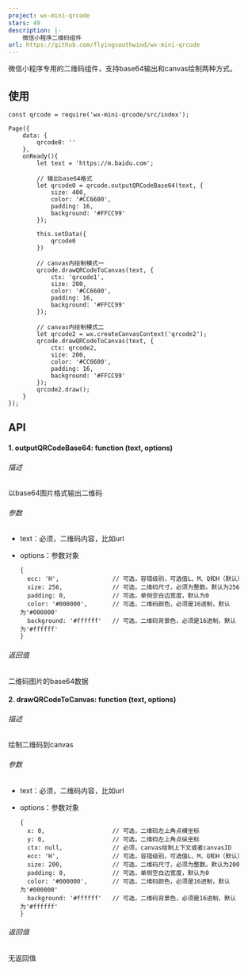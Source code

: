 ```yaml
---
project: wx-mini-qrcode
stars: 49
description: |-
    微信小程序二维码组件
url: https://github.com/flyingsouthwind/wx-mini-qrcode
---
```


微信小程序专用的二维码组件，支持base64输出和canvas绘制两种方式。

## 使用

```
const qrcode = require('wx-mini-qrcode/src/index');

Page({
    data: {
        qrcode0: ''
    },
    onReady(){
        let text = 'https://m.baidu.com';

        // 输出base64格式
        let qrcode0 = qrcode.outputQRCodeBase64(text, {
            size: 400,
            color: '#CC6600',
            padding: 16,
            background: '#FFCC99'
        });

        this.setData({
            qrcode0
        })

        // canvas内绘制模式一
        qrcode.drawQRCodeToCanvas(text, {
            ctx: 'qrcode1',
            size: 200,
            color: '#CC6600',
            padding: 16,
            background: '#FFCC99'
        });

        // canvas内绘制模式二
        let qrcode2 = wx.createCanvasContext('qrcode2');
        qrcode.drawQRCodeToCanvas(text, {
            ctx: qrcode2,
            size: 200,
            color: '#CC6600',
            padding: 16,
            background: '#FFCC99'
        });
        qrcode2.draw();
    }
});
```

## API

#### 1. outputQRCodeBase64: function (text,  options)

###### 描述

以base64图片格式输出二维码

###### 参数

- text：必须，二维码内容，比如url

- options：参数对象

  ```
  {
  	ecc: 'H',               // 可选，容错级别，可选值L、M、Q和H（默认）
  	size: 256,              // 可选，二维码尺寸，必须为整数。默认为256
  	padding: 0,             // 可选，单侧空白边宽度，默认为0
  	color: '#000000',       // 可选，二维码颜色，必须是16进制，默认为'#000000'
  	background: '#ffffff'   // 可选，二维码背景色，必须是16进制，默认为'#ffffff'	
  }
  ```

###### 返回值

二维码图片的base64数据

#### 2. drawQRCodeToCanvas: function (text,  options)

###### 描述

绘制二维码到canvas

###### 参数

- text：必须，二维码内容，比如url

- options：参数对象

  ```
  {
  	x: 0,                   // 可选，二维码左上角点横坐标
  	y: 0,                   // 可选，二维码左上角点纵坐标
  	ctx: null,              // 必须，canvas绘制上下文或者canvasID
  	ecc: 'H',               // 可选，容错级别，可选值L、M、Q和H（默认）
  	size: 200,              // 可选，二维码尺寸，必须为整数。默认为200
  	padding: 0,             // 可选，单侧空白边宽度，默认为0
  	color: '#000000',       // 可选，二维码颜色，必须是16进制，默认为'#000000'
  	background: '#ffffff'   // 可选，二维码背景色，必须是16进制，默认为'#ffffff'	
  }
  ```

###### 返回值

无返回值

